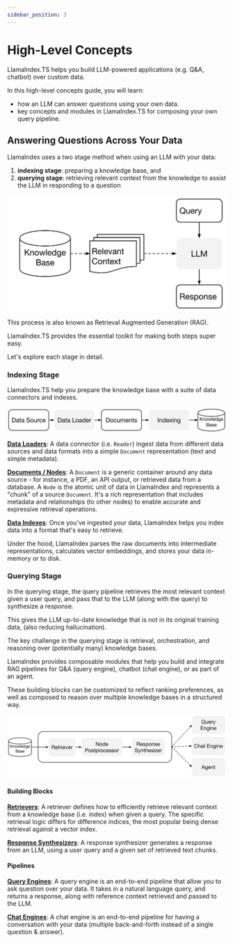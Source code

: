 ```yaml
---
sidebar_position: 3
---
```


# High-Level Concepts

LlamaIndex.TS helps you build LLM-powered applications (e.g. Q&A, chatbot) over custom data.

In this high-level concepts guide, you will learn:

* how an LLM can answer questions using your own data.
* key concepts and modules in LlamaIndex.TS for composing your own query pipeline.

## Answering Questions Across Your Data

LlamaIndex uses a two stage method when using an LLM with your data:

1) **indexing stage**: preparing a knowledge base, and
2) **querying stage**: retrieving relevant context from the knowledge to assist the LLM in responding to a question

![](./_static/concepts/rag.jpg)

This process is also known as Retrieval Augmented Generation (RAG).

LlamaIndex.TS provides the essential toolkit for making both steps super easy. 

Let's explore each stage in detail.

### Indexing Stage
LlamaIndex.TS help you prepare the knowledge base with a suite of data connectors and indexes.

![](./_static/concepts/indexing.jpg) 

[**Data Loaders**](./modules/high_level/data_loader.md):
A data connector (i.e. `Reader`) ingest data from different data sources and data formats into a simple `Document` representation (text and simple metadata).

[**Documents / Nodes**](./modules/high_level/documents_and_nodes.md): A `Document` is a generic container around any data source - for instance, a PDF, an API output, or retrieved data from a database. A `Node` is the atomic unit of data in LlamaIndex and represents a "chunk" of a source `Document`. It's a rich representation that includes metadata and relationships (to other nodes) to enable accurate and expressive retrieval operations.

[**Data Indexes**](./modules/high_level/data_index.md): 
Once you've ingested your data, LlamaIndex helps you index data into a format that's easy to retrieve.

Under the hood, LlamaIndex parses the raw documents into intermediate representations, calculates vector embeddings, and stores your data in-memory or to disk.

### Querying Stage
In the querying stage, the query pipeline retrieves the most relevant context given a user query,
and pass that to the LLM (along with the query) to synthesize a response.

This gives the LLM up-to-date knowledge that is not in its original training data,
(also reducing hallucination).

The key challenge in the querying stage is retrieval, orchestration, and reasoning over (potentially many) knowledge bases.

LlamaIndex provides composable modules that help you build and integrate RAG pipelines for Q&A (query engine), chatbot (chat engine), or as part of an agent.

These building blocks can be customized to reflect ranking preferences, as well as composed to reason over multiple knowledge bases in a structured way.

![](./_static/concepts/querying.jpg)

#### Building Blocks
[**Retrievers**](./modules/low_level/retriever.md): 
A retriever defines how to efficiently retrieve relevant context from a knowledge base (i.e. index) when given a query.
The specific retrieval logic differs for difference indices, the most popular being dense retrieval against a vector index.

[**Response Synthesizers**](./modules/low_level/response_synthesizer.md):
A response synthesizer generates a response from an LLM, using a user query and a given set of retrieved text chunks.  

#### Pipelines

[**Query Engines**](./modules/high_level/query_engine.md):
A query engine is an end-to-end pipeline that allow you to ask question over your data.
It takes in a natural language query, and returns a response, along with reference context retrieved and passed to the LLM.


[**Chat Engines**](./modules/high_level/chat_engine.md): 
A chat engine is an end-to-end pipeline for having a conversation with your data
(multiple back-and-forth instead of a single question & answer).
